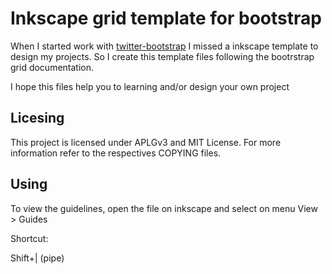 # Inkscape grid template for bootstrap

When I started work with [twitter-bootstrap](http://twitter.github.com/bootstrap/) I
missed a inkscape template to design my projects. So I create this template files
following the bootrstrap grid documentation.

I hope this files help you to learning and/or design your own project


## Licesing

This project is licensed under APLGv3 and MIT License.
For more information refer to the respectives COPYING files.

## Using

To view the guidelines, open the file on inkscape and select on menu View > Guides

Shortcut:

Shift+| (pipe)

